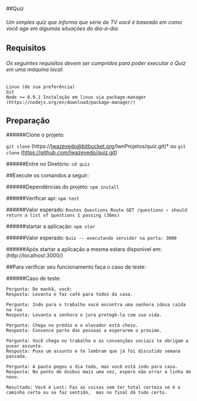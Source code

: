 ##Quiz
###### Um simples quiz que informa que série de TV você é baseado em como você age em algumas situações do dia-a-dia.

## Requisitos
###### Os seguintes requisitos devem ser cumpridos para poder executar o Quiz em uma máquina local:
```
Linux (de sua preferência)
Git
Node >= 6.9.1 Instalação em linux via package-manager (https://nodejs.org/en/download/package-manager/)
```

## Preparação

######Clone o projeto:

`git clone` (https://lwazevedo@bitbucket.org/lwnProjetos/quiz.git)* 
 ou 
`git clone` (https://github.com/lwazevedo/quiz.git)


######Entre no Diretório: `cd quiz`

##Execute os comandos a seguir:

######Dependências do projeto: `npm install`

######Verificar api: `npm test`

######Valor esperado: `Routes Questions Route GET /questions ✓ should return a list of questions 1 passing (36ms)` 

######startar a aplicação: `npm star`

######Valor esperado: `Quiz -- executando servidor na porta: 3000`

######Após startar a aplicação a mesma estara disponível em: (http://localhost:3000/)


##Para verificar seu funcionamento faça o caso de teste: 

######Caso de teste: 
 ```	
 Pergunta: De manhã, você:
 Resposta: Levanta e faz café para todos da casa.
 ```	
 ```	
 Pergunta: Indo para o trabalho você encontra uma senhora idosa caída na rua
 Resposta: Levanta a senhora e jura protegê-la com sua vida.
 ```	
 ```	
 Pergunta: Chega no prédio e o elevador está cheio.
 Resposta: Convence parte das pessoas a esperarem o próximo.
 ```	
 ```	
 Pergunta: Você chega no trabalho e as convenções sociais te obrigam a puxar assunto.
 Resposta: Puxa um assunto e te lembram que já foi discutido semana passada.
 ```	
 ```	
 Pergunta: A pauta pegou o dia todo, mas você está indo para casa.
 Resposta: No ponto de ônibus mais uma vez, espero não errar a linha de novo.
 ```
`Resultado: Você é Lost: Faz as coisas sem ter total certeza se é o caminho certo ou se faz sentido, 
 mas no final dá tudo certo.`


 